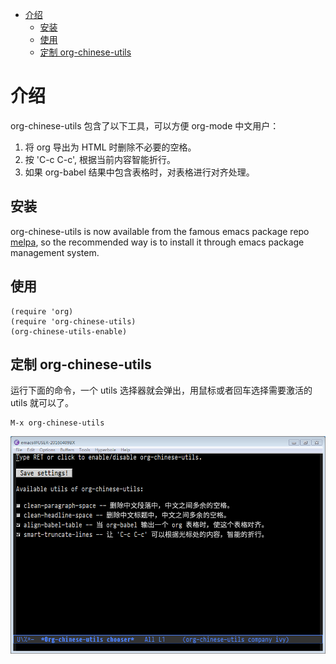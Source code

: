 - [介绍](#介绍)
  - [安装](#安装)
  - [使用](#使用)
  - [定制 org-chinese-utils](#定制-org-chinese-utils)

# 介绍<a id="orgheadline4"></a>

org-chinese-utils 包含了以下工具，可以方便 org-mode 中文用户：

1.  将 org 导出为 HTML 时删除不必要的空格。
2.  按 'C-c C-c', 根据当前内容智能折行。
3.  如果 org-babel 结果中包含表格时，对表格进行对齐处理。

## 安装<a id="orgheadline1"></a>

org-chinese-utils is now available from the famous emacs package repo
[melpa](http://melpa.milkbox.net/), so the recommended way is to install it
through emacs package management system.

## 使用<a id="orgheadline2"></a>

    (require 'org)
    (require 'org-chinese-utils)
    (org-chinese-utils-enable)

## 定制 org-chinese-utils<a id="orgheadline3"></a>

运行下面的命令，一个 utils 选择器就会弹出，用鼠标或者回车选择需要激活的 utils 就可以了。

    M-x org-chinese-utils

![img](./snapshots/org-chinese-utils.png)
